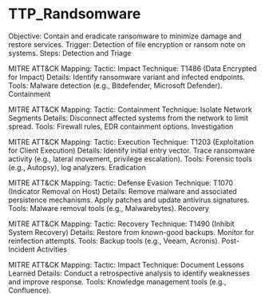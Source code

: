 # TTP_Randsomware
Objective: Contain and eradicate ransomware to minimize damage and restore services.
Trigger: Detection of file encryption or ransom note on systems.
Steps:
Detection and Triage

MITRE ATT&CK Mapping:
Tactic: Impact
Technique: T1486 (Data Encrypted for Impact)
Details: Identify ransomware variant and infected endpoints.
Tools: Malware detection (e.g., Bitdefender, Microsoft Defender).
Containment

MITRE ATT&CK Mapping:
Tactic: Containment
Technique: Isolate Network Segments
Details: Disconnect affected systems from the network to limit spread.
Tools: Firewall rules, EDR containment options.
Investigation

MITRE ATT&CK Mapping:
Tactic: Execution
Technique: T1203 (Exploitation for Client Execution)
Details:
Identify initial entry vector.
Trace ransomware activity (e.g., lateral movement, privilege escalation).
Tools: Forensic tools (e.g., Autopsy), log analyzers.
Eradication

MITRE ATT&CK Mapping:
Tactic: Defense Evasion
Technique: T1070 (Indicator Removal on Host)
Details:
Remove malware and associated persistence mechanisms.
Apply patches and update antivirus signatures.
Tools: Malware removal tools (e.g., Malwarebytes).
Recovery

MITRE ATT&CK Mapping:
Tactic: Recovery
Technique: T1490 (Inhibit System Recovery)
Details:
Restore from known-good backups.
Monitor for reinfection attempts.
Tools: Backup tools (e.g., Veeam, Acronis).
Post-Incident Activities

MITRE ATT&CK Mapping:
Tactic: Impact
Technique: Document Lessons Learned
Details: Conduct a retrospective analysis to identify weaknesses and improve response.
Tools: Knowledge management tools (e.g., Confluence).
